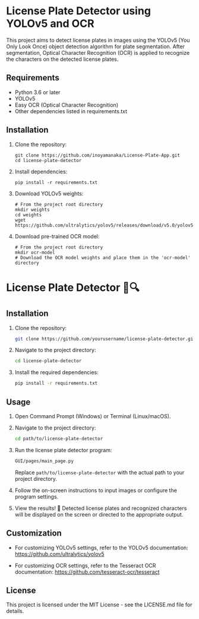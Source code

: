 # License Plate Detector using YOLOv5 and OCR

This project aims to detect license plates in images using the YOLOv5 (You Only Look Once) object detection algorithm for plate segmentation. After segmentation, Optical Character Recognition (OCR) is applied to recognize the characters on the detected license plates.

## Requirements

- Python 3.6 or later
- YOLOv5
- Easy OCR (Optical Character Recognition)
- Other dependencies listed in requirements.txt

## Installation

1. Clone the repository:

    ```
    git clone https://github.com/inoyamanaka/License-Plate-App.git
    cd license-plate-detector
    ```

2. Install dependencies:

    ```
    pip install -r requirements.txt
    ```

3. Download YOLOv5 weights:

    ```
    # From the project root directory
    mkdir weights
    cd weights
    wget https://github.com/ultralytics/yolov5/releases/download/v5.0/yolov5s.pt
    ```

4. Download pre-trained OCR model:

    ```
    # From the project root directory
    mkdir ocr-model
    # Download the OCR model weights and place them in the 'ocr-model' directory
    ```
# License Plate Detector 🚗🔍


## Installation

1. Clone the repository:

    ```bash
    git clone https://github.com/yourusername/license-plate-detector.git
    ```

2. Navigate to the project directory:

    ```bash
    cd license-plate-detector
    ```

3. Install the required dependencies:

    ```bash
    pip install -r requirements.txt
    ```

## Usage

1. Open Command Prompt (Windows) or Terminal (Linux/macOS).

2. Navigate to the project directory:

    ```bash
    cd path/to/license-plate-detector
    ```

3. Run the license plate detector program:

    ```bash
    GUI/pages/main_page.py
    ```

    Replace `path/to/license-plate-detector` with the actual path to your project directory.

4. Follow the on-screen instructions to input images or configure the program settings.

5. View the results! 🎉 Detected license plates and recognized characters will be displayed on the screen or directed to the appropriate output.


## Customization

- For customizing YOLOv5 settings, refer to the YOLOv5 documentation: https://github.com/ultralytics/yolov5

- For customizing OCR settings, refer to the Tesseract OCR documentation: https://github.com/tesseract-ocr/tesseract

## License

This project is licensed under the MIT License - see the LICENSE.md file for details.

